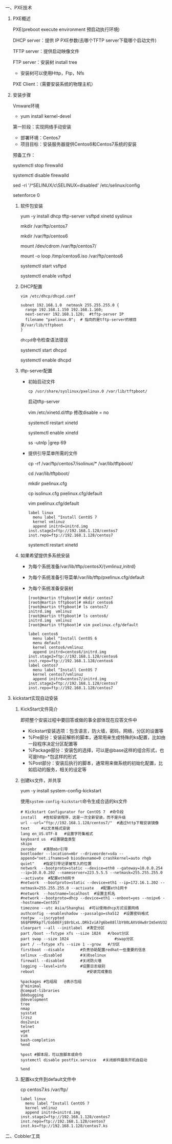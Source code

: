 一、PXE技术

1. PXE概述

   PXE(preboot execute environment 预启动执行环境)

   DHCP server：提供 IP PXE参数(去哪个TFTP server下载哪个启动文件)

   TFTP server：提供启动映像文件

   FTP server：安装树 install tree

   - 安装树可以使用Http，Ftp，Nfs

   PXE Client：（需要安装系统的物理主机）

2. 安装步骤

   Vmware环境

   - yum install kernel-devel

   第一阶段：实现网络手动安装

   - 部署环境：Centos7
   - 项目目标：安装服务器提供Centos6和Centos7系统的安装

   预备工作：

   systemctl stop firewalld

   systemctl disable firewalld

   sed -ri '/^SELINUX/c\SELINUX=disabled' /etc/selinux/config

   setenforce 0

   1. 软件包安装

      yum -y install dhcp tftp-server vsftpd xinetd syslinux

      mkdir /var/ftp/centos7

      mkdir /var/ftp/centos6

      mount /dev/cdrom /var/ftp/centos7/

      mount -o loop /tmp/centos6.iso /var/ftp/centos6

      systemctl start vsftpd

      systemctl enable vsftpd

   2. DHCP配置

      `vim /etc/dhcp/dhcpd.conf`

      ```shell
      subnet 192.168.1.0  netmask 255.255.255.0 {
        range 192.168.1.150 192.168.1.160;
        next-server 192.168.1.128;  #tftp-server IP
        filename "pxelinux.0";  # 指向的是tftp-server的根目录/var/lib/tftpboot
      }
      ```

      `dhcpd`命令检查语法错误

      systemctl start dhcpd

      systemctl enable dhcpd

   3. tftp-server配置

      - 初始启动文件

        `cp /usr/share/syslinux/pxelinux.0 /var/lib/tftpboot/`

        启动tftp-server

        vim /etc/xinetd.d/tftp   修改disable   =   no

        systemctl restart xinetd

        systemctl enable xinetd

        ss -utnlp |grep 69

      - 提供引导菜单所需的文件

        cp -rf /var/ftp/centos7/isolinux/* /var/lib/tftpboot/

        cd /var/lib/tftpboot/

        mkdir pxelinux.cfg

        cp isolinux.cfg pxelinux.cfg/default

        vim  pxelinux.cfg/default

        ```shell
        label linux
          menu label ^Install CentOS 7
          kernel vmlinuz
          append initrd=initrd.img inst.stage2=ftp://192.168.1.128/centos7 inst.repo=ftp://192.168.1.128/centos7
        ```

        systemctl restart xinetd

   4. 如果希望提供多系统安装

      - 为每个系统准备/var/lib/tftp/centosX/{vmlinuz,initrd}

      - 为每个系统准备引导菜单/var/lib/tftp/pxelinux.cfg/default

      - 为每个系统准备安装树

        ```shell
        [root@martin tftpboot]# mkdir centos7
        [root@martin tftpboot]# mkdir centos6
        [root@martin tftpboot]# ls centos7/
        initrd.img  vmlinuz
        [root@martin tftpboot]# ls centos6/
        initrd.img  vmlinuz
        [root@martin tftpboot]# vim pxelinux.cfg/default
        ```

        ```shell
        label centos6
          menu label ^Install CentOS 6
          menu default
          kernel centos6/vmlinuz
          append initrd=centos6/initrd.img inst.stage2=ftp://192.168.1.128/centos6 inst.repo=ftp://192.168.1.128/centos6
        label centos7
          menu label ^Install CentOS 7
          kernel centos7/vmlinuz
          append initrd=centos7/initrd.img inst.stage2=ftp://192.168.1.128/centos7 inst.repo=ftp://192.168.1.128/centos7
        ```

3. kickstart实现自动安装

   1. KickStart文件简介

      即把整个安装过程中要回答或做的事全部体现在应答文件中

      - Kickstart安装选项：包含语言，防火墙，密码，网络，分区的设置等
      - %Pre部分：安装前解析的脚本，通常用来生成特殊的ks配置，比如由一段程序决定分区配置等
      - %Package部分：安装包的选择，可以是@base这样的组合形式，也可是http-*包这样的形式
      - %Post部分：安装后执行的脚本，通常用来做系统的初始化配置，比如启动的服务，相关的设定等

   2. 创建ks文件，并共享

      yum -y install system-config-kickstart

      使用`system-config-kickstart`命令生成合适的ks文件

      ```shell
      # Kickstart Configurator for CentOS 7  #命令段
      install   #告知安装程序，这是一次全新安装，而不是升级
      url --url="ftp://192.168.1.128/centos7/"  #通过http下载安装镜像
      text     #以文本格式安装
      lang en_US.UTF-8   #设置字符集格式
      keyboard us  #设置键盘类型
      skipx
      zerombr   #清除mbr引导
      bootloader --location=mbr --driveorder=sda --append="net.ifnames=0 biosdevname=0 crashkernel=auto rhgb quiet"    #指定引导记录被写入的位置
      network  --bootproto=static --device=eth0 --gateway=10.0.0.254 --ip=10.0.0.202 --nameserver=223.5.5.5 --netmask=255.255.255.0 --activate  #配置eth0网卡
      #network  --bootproto=static --device=eth1 --ip=172.16.1.202 --netmask=255.255.255.0 --activate   #配置eth1网卡
      #network  --hostname=localhost  #设置主机名
      #network --bootproto=dhcp --device=eth1 --onboot=yes --noipv6 --hostname=CentOS7
      timezone --utc Asia/Shanghai  #可以使用dhcp方式设置网络
      authconfig --enableshadow --passalgo=sha512  #设置密码格式
      rootpw  --iscrypted $6$P0RRkp7l/Eob0EFj$8rbLxL.DRkIviA7g6be88llbY80LAXVd4w8rIm5eVU32CdLQVTAYL0jm1zrscxnrChdKUgi41qVXicuVAipTv0
      clearpart --all --initlabel  #清空分区
      part /boot --fstype xfs --size 1024   #/boot分区
      part swap --size 1024                    #swap分区
      part / --fstype xfs --size 1 --grow   #/分区
      firstboot --disable       #负责协助配置redhat一些重要的信息
      selinux --disabled        #关闭selinux
      firewall --disabled       #关闭防火墙
      logging --level=info      #设置日志级别
      reboot                       #安装完成重启
      
      %packages #包组段   @表示包组
      @^minimal
      @compat-libraries
      @debugging
      @development
      tree
      nmap
      sysstat
      lrzsz
      dos2unix
      telnet
      wget
      vim
      bash-completion
      %end
      
      %post #脚本段，可以放脚本或命令
      systemctl disable postfix.service   #关闭邮件服务开机自启动
      
      %end
      ```

   3. 配置ks文件到default文件中

      cp centos7.ks /var/ftp/

      ```shell
      label linux
        menu label ^Install CentOS 7
        kernel vmlinuz
        append initrd=initrd.img inst.stage2=ftp://192.168.1.128/centos7 inst.repo=ftp://192.168.1.128/centos7 inst.ks=ftp://192.168.1.128/centos7.ks
      
      ```

二、Cobbler工具

